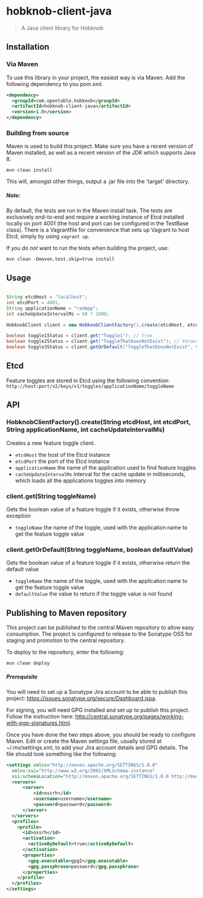 # hobknob-client-java

> A Java client library for Hobknob

## Installation

### Via Maven

To use this library in your project, the easiest way is via Maven. Add the following dependency to you pom.xml.

```xml
<dependency>
  <groupId>com.opentable.hobknob</groupId>
  <artifactId>hobknob-client-java</artifactId>
  <version>1.0</version>
</dependency>
```

### Building from source

Maven is used to build this project. Make sure you have a recent version of Maven installed, as well as a recent version of the JDK which supports Java 8.

```
mvn clean install
```

This will, amongst other things, output a .jar file into the 'target' directory.

##### Note:
By default, the tests are run in the Maven install task.
The tests are exclusively end-to-end and require a working instance of Etcd installed locally on port 4001 (the host and port can be configured in the TestBase class).
There is a Vagrantfile for convenience that sets up Vagrant to host Etcd, simply by using `vagrant up`.

If you *do not* want to run the tests when building the project, use:

```
mvn clean -Dmaven.test.skip=true install
```

## Usage

```java

String etcdHost = "localhost";
int etcdPort = 4001;
String applicationName = "radApp";
int cacheUpdateIntervalMs = 60 * 1000;

HobknobClient client = new HobknobClientFactory().create(etcdHost, etcdPort, applicationName, cacheUpdateIntervalMs);

boolean toggle1Status = client.get("Toggle1"); // true
boolean toggle2Status = client.get("ToggleThatDoesNotExist"); // throws exception
boolean toggle3Status = client.getOrDefault("ToggleThatDoesNotExist", true); // true

```

## Etcd

Feature toggles are stored in Etcd using the following convention:
`http://host:port/v2/keys/v1/toggles/applicationName/toggleName`

## API

### HobknobClientFactory().create(String etcdHost, int etcdPort, String applicationName, int cacheUpdateIntervalMs)

Creates a new feature toggle client.

- `etcdHost` the host of the Etcd instance
- `etcdPort` the port of the Etcd instance
- `applicationName` the name of the application used to find feature toggles
- `cacheUpdateIntervalMs` interval for the cache update in milliseconds, which loads all the applications toggles into memory

### client.get(String toggleName)

Gets the boolean value of a feature toggle if it exists, otherwise throw exception

- `toggleName` the name of the toggle, used with the application name to get the feature toggle value


### client.getOrDefault(String toggleName, boolean defaultValue)

Gets the boolean value of a feature toggle if it exists, otherwise return the default value

- `toggleName` the name of the toggle, used with the application name to get the feature toggle value
- `defaultValue` the value to return if the toggle value is not found

## Publishing to Maven repository

This project can be published to the central Maven repository to allow easy consumption.
The project is configured to release to the Sonatype OSS for staging and promotion to the central repository.

To deploy to the repository, enter the following:

```
mvn clean deploy
```

##### Prerequisite

You will need to set up a Sonatype Jira account to be able to publish this project: https://issues.sonatype.org/secure/Dashboard.jspa.

For signing, you will need GPG installed and set up to publish this project.
Follow the instruction here: http://central.sonatype.org/pages/working-with-pgp-signatures.html.

Once you have done the two steps above, you should be ready to configure Maven.
Edit or create the Maven settings file, usually stored at ~/.mv/settings.xml, to add your Jira account details and GPG details.
The file should look something like the following:

```xml
<settings xmlns="http://maven.apache.org/SETTINGS/1.0.0"
  xmlns:xsi="http://www.w3.org/2001/XMLSchema-instance"
  xsi:schemaLocation="http://maven.apache.org/SETTINGS/1.0.0 http://maven.apache.org/xsd/settings-1.0.0.xsd">
  <servers>
      <server>
          <id>ossrh</id>
          <username>username</username>
          <password>password</password>
      </server>
  </servers>
  <profiles>
    <profile>
      <id>ossrh</id>
      <activation>
        <activeByDefault>true</activeByDefault>
      </activation>
      <properties>
        <gpg.executable>gpg2</gpg.executable>
        <gpg.passphrase>password</gpg.passphrase>
      </properties>
    </profile>
  </profiles>
</settings>
```